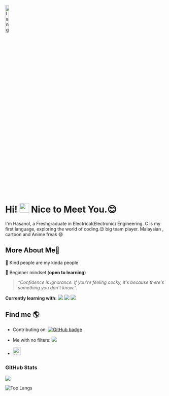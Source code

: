 <p align="left"><img width=15%" src="https://github.com/alansmathew/alansmathew/raw/master/lang.gif" alt="lang image here" /></p>

# Hi! <img src="https://media.giphy.com/media/hvRJCLFzcasrR4ia7z/giphy.gif" width="30px"> Nice to Meet You.:blush:


I'm Hasanol, a Freshgraduate in Electrical(Electronic) Engineering. C is my first language, exploring the world of coding.:wink: big team player. Malaysian , cartoon and Anime freak :smile:


## More About Me:man:

:purple_heart: Kind people are my kinda people

:apple: Beginner mindset (**open to learning**)



>*“Confidence is ignorance. If you're feeling cocky, it's because there's something you don't know.”.*

**Currently learning with:**
<a href="https://www.python.org/" title="Python"><img src="icons/python.png" /></a>
<a href="https://github.com/" title="GitHub"><img src="icons/github.png" /></a>
<a href="https://code.visualstudio.com/" title="Visual Studio Code"><img src="icons/vscode.png" /></a>

## Find me 🌎

<p align="center">
  
  
- Contributing on: <a href="https://github.com/HasanolSudirman?tab=followers">
    <img src="https://img.shields.io/github/followers/HasanolSudirman?tab=followers?label=blue&logo=github&style=for-the-badge" alt="GitHub badge" />
  </a>


- Me with no filters: <a href="https://twitter.com/Hasanol97">
    <img src="https://img.shields.io/twitter/follow/Hasanol97?label=Twitter&logo=twitter&style=for-the-badge" />
  </a>

- [<img src="https://img.shields.io/badge/LinkedIn-282C34?logo=linkedin&logoColor=0077B5" alt="LinkedIn logo" title="LinkedIn" height="25" />](https://www.linkedin.com/in/hasanol-sudirman-647a16212/)

</p>


## <h3 align="left">GitHub Stats</h3>

<a href="">
  <img align="centre" src="https://github-readme-stats.vercel.app/api?username=HasanolSudirman&count_private=true&include_all_commits=true&show_icons=true&title_color=007bff&text_color=e7e7e7&icon_color=007bff&bg_color=171c28" />
<a />
  
![Top Langs](https://github-readme-stats.vercel.app/api/top-langs/?username=HasanolSudirman&layout=compact&title_color=007bff&text_color=e7e7e7&icon_color=007bff&bg_color=171c28)
